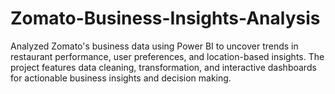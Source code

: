 # Zomato-Business-Insights-Analysis
Analyzed Zomato's business data using Power BI to uncover trends in restaurant performance, user preferences, and location-based insights. The project features data cleaning, transformation, and interactive dashboards for actionable business insights and decision making.
